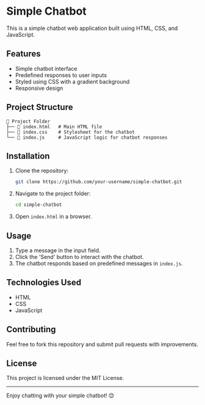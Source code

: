 # Simple Chatbot

This is a simple chatbot web application built using HTML, CSS, and JavaScript.

## Features
- Simple chatbot interface
- Predefined responses to user inputs
- Styled using CSS with a gradient background
- Responsive design

## Project Structure
```
📁 Project Folder
├── 📄 index.html   # Main HTML file
├── 📄 index.css    # Stylesheet for the chatbot
└── 📄 index.js     # JavaScript logic for chatbot responses
```

## Installation
1. Clone the repository:
   ```sh
   git clone https://github.com/your-username/simple-chatbot.git
   ```
2. Navigate to the project folder:
   ```sh
   cd simple-chatbot
   ```
3. Open `index.html` in a browser.

## Usage
1. Type a message in the input field.
2. Click the 'Send' button to interact with the chatbot.
3. The chatbot responds based on predefined messages in `index.js`.

## Technologies Used
- HTML
- CSS
- JavaScript

## Contributing
Feel free to fork this repository and submit pull requests with improvements.

## License
This project is licensed under the MIT License.

---

Enjoy chatting with your simple chatbot! 😊

